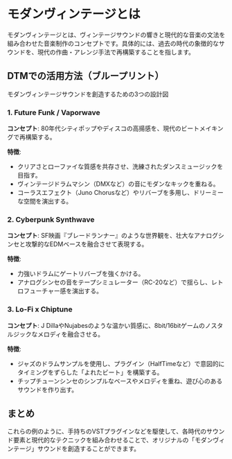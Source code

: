 # モダンヴィンテージとは

モダンヴィンテージとは、ヴィンテージサウンドの響きと現代的な音楽の文法を組み合わせた音楽制作のコンセプトです。具体的には、過去の時代の象徴的なサウンドを、現代の作曲・アレンジ手法で再構築することを指します。

## DTMでの活用方法（ブループリント）

モダンヴィンテージサウンドを創造するための3つの設計図

### 1. Future Funk / Vaporwave

**コンセプト**: 80年代シティポップやディスコの高揚感を、現代のビートメイキングで再構築する。

**特徴**:

- クリアさとローファイな質感を共存させ、洗練されたダンスミュージックを目指す。
- ヴィンテージドラムマシン（DMXなど）の音にモダンなキックを重ねる。
- コーラスエフェクト（Juno Chorusなど）やリバーブを多用し、ドリーミーな空間を演出する。

### 2. Cyberpunk Synthwave

**コンセプト**: SF映画『ブレードランナー』のような世界観を、壮大なアナログシンセと攻撃的なEDMベースを融合させて表現する。

**特徴**:

- 力強いドラムにゲートリバーブを強くかける。
- アナログシンセの音をテープシミュレーター（RC-20など）で揺らし、レトロフューチャー感を演出する。

### 3. Lo-Fi x Chiptune

**コンセプト**: J DillaやNujabesのような温かい質感に、8bit/16bitゲームのノスタルジックなメロディを融合させる。

**特徴**:

- ジャズのドラムサンプルを使用し、プラグイン（HalfTimeなど）で意図的にタイミングをずらした「よれたビート」を構築する。
- チップチューンシンセのシンプルなベースやメロディを重ね、遊び心のあるサウンドを作り出す。

## まとめ

これらの例のように、手持ちのVSTプラグインなどを駆使して、各時代のサウンド要素と現代的なテクニックを組み合わせることで、オリジナルの「モダンヴィンテージ」サウンドを創造することができます。